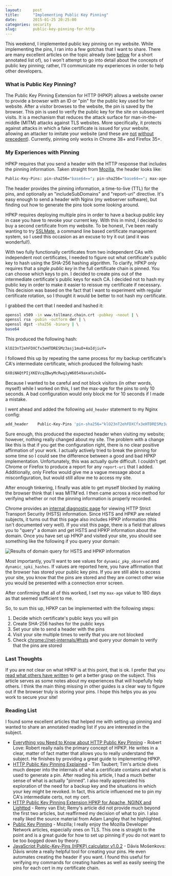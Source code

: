 ```yaml
---
layout:     post
title:      "Implementing Public Key Pinning"
date:       2015-01-25 20:25:00
categories: security
slug:       public-key-pinning-for-http
---
```


This weekend, I implemented public key pinning on my website. While implementing the pins, I ran into a few gotchas that I want to share. There are many excellent articles on the topic already (see [below](#reading-list) for a short annotated list of), so I won't attempt to go into detail about the concepts of public key pinning; rather, I'll communicate my experiences in order to help other developers.

### What is Public Key Pinning?

The Public Key Pinning Extension for HTTP (HPKP) allows a website owner to provide a browser with an ID or "pin" for the public key used for her website. After a visitor browses to the website, the pin is saved by the browser. This pin is used to verify the public key for the site on subsequent visits. It is a mechanism that reduces the attack surface for man-in-the-middle (MITM) attacks against TLS websites. More specifically, it protects against attacks in which a fake certificate is issued for your website, allowing an attacker to imitate your website (and these are [not](https://nakedsecurity.sophos.com/2013/01/08/the-turktrust-ssl-certificate-fiasco-what-happened-and-what-happens-next/) [without](http://www.techworld.com/news/security/digitally-signed-malware-is-increasing-since-stuxnet-say-researchers-3345028/) [precedent](https://www.vasco.com/company/about_vasco/press_room/news_archive/2011/news_diginotar_reports_security_incident.aspx)). Currently, pinning only works in Chrome 38+ and Firefox 35+.

### My Experiences with Pinning

HPKP requires that you send a header with the HTTP response that includes the pinning information. Taken straight from [Mozilla](), the header looks like:

```bash
Public-Key-Pins: pin-sha256="base64=="; pin-sha256="base64=="; max-age=expireTime [; includeSubdomains][; report-uri="reportURI"]
```

The header provides the pinning information, a time-to-live (TTL) for the pins, and optionally an "includeSubDomains" and "report-uri" directive. It's easy enough to send a header with Nginx (my webserver software), but finding out how to generate the pins took some looking around.

HPKP requires deploying multiple pins in order to have a backup public key in case you have to revoke your current key. With this in mind, I decided to buy a second certificate from my website. To be honest, I've been really wanting to try [SSLMate](https://sslmate.com/), a command line based certificate management system, so I used this occasion as an excuse to try it out (and it was wonderful!).

With two fully functionally certificates from two independent CAs with independent root certificates, I needed to figure out what certificate's public key to hash using the SHA-256 hashing algorithm. To clarify, HPKP only requires that a *single public key* in the full certificate chain is pinned. You can choose which keys to pin. I decided to create pins out of the intermediate certificate's public keys for each CA. I decided not to hash my public key in order to make it easier to reissue my certificate if necessary. This decision was based on the fact that I want to experiment with regular certificate rotation, so I thought it would be better to not hash my certificate.

I grabbed the cert that I needed and hashed it:

```bash
openssl x509 -in www.tollmanz.chain.crt -pubkey -noout | \
openssl rsa -pubin -outform der | \
openssl dgst -sha256 -binary | \
base64
```

This produced the following hash:

```bash
klO23nT2ehFDXCfx3eHTDRESMz3asj1muO+4aIdjiuY=
```

I followed this up by repeating the same process for my backup certificate's CA's intermediate certificate, which produced the following hash:

```bash
6X0iNAQtPIjXKEVcqZBwyMcRwq1yW60549axatu3oDE=
```

Because I wanted to be careful and not block visitors (in other words, myself) while I worked on this, I set the max-age for the pins to only 10 seconds. A bad configuration would only block me for 10 seconds if I made a mistake.

I went ahead and added the following `add_header` statement to my Nginx config:

```bash
add_header    Public-Key-Pins 'pin-sha256="klO23nT2ehFDXCfx3eHTDRESMz3asj1muO+4aIdjiuY="; pin-sha256="6X0iNAQtPIjXKEVcqZBwyMcRwq1yW60549axatu3oDE="; max-age=10; includeSubDomains';
```

Sure enough, this produced the expected header when visiting my website; however, nothing really changed about my site. The problem with a change like this is that if you get the configuration right, there is no clear positive affirmation of your work. I actually actively tried to break the pinning for some time so I could see the difference between a good and bad HPKP implementation. Unfortunately, this was actually quite difficult. I couldn't get Chrome or Firefox to produce a report for any `report-uri` that I added. Additionally, only Firefox would give me a vague message about a misconfiguration, but would still allow me to access my site.

After enough tinkering, I finally was able to get myself blocked by making the browser think that I was MITM'ed. I then came across a nice method for verifying whether or not the pinning information is properly recorded.

Chrome provides an [internal diagnostic page](chrome://net-internals/#hsts) for viewing HTTP Strict Transport Security (HSTS) information. Since HSTS and HPKP are related subjects, it turns out that this page also includes HPKP information (this isn't documented very well). If you visit this page, there is a field that allows you to "query" a domain and get HSTS and HPKP information about the domain. Once you have set up HPKP and visited your site, you should see something like the following if you query your domain:

![](/media/images/domain-query-hpkp.jpg "Results of domain query for HSTS and HPKP information")

Most importantly, you'll want to see values for `dynamic_pkp_observed` and `dynamic_spki_hashes`. If values are reported here, you have affirmation that the browser has stored your public key pins. If you are still able to access your site, you know that the pins are stored and they are correct other wise you would be presented with a connection error screen.

After confirming that all of this worked, I set my `max-age` value to 180 days as that seemed sufficient to me.

So, to sum this up, HPKP can be implemented with the following steps:

1. Decide which certificate's public keys you will pin
1. Create SHA-256 hashes for the public keys
1. Set your site to send a header with the pins
1. Visit your site multiple times to verify that you are not blocked
1. Check [chrome://net-internals/#hsts](chrome://net-internals/#hsts) and query your domain to verify that the pins are stored

### Last Thoughts

If you are not clear on what HPKP is at this point, that is ok. I prefer that you [read what others have written](#reading-list) to get a better grasp on the subject. This article serves as some notes about my experiences that will hopefully help others. I think the main thing missing in other guides is a clear way to figure out if the browser truly is storing your pins. I hope this helps you as you work to secure your site!

### Reading List

I found some excellent articles that helped me with setting up pinning and wanted to share an annotated reading list if you are interested in the subject.

* [Everything you Need to Know about HTTP Public Key Pinning](http://blog.rlove.org/2015/01/public-key-pinning-hpkp.html) - Robert Love: Robert really nails the primary concept of HPKP. He writes in a clear, matter of fact matter that allows you to really understand the subject. He finishes by providing a great guide to implementing HPKP.
* [HTTP Public Key Pinning Explained](https://timtaubert.de/blog/2014/10/http-public-key-pinning-explained/) - Tim Taubert; Tim's article dives much deeper into the internals of what a certificate contains and what is used to generate a pin. After reading his article, I had a much better sense of what is actually "pinned". I also really appreciated his exploration of the need for a backup key and the situations in which your key might be revoked. In fact, this article influenced me to pin my CA's intermediate certs, not my cert.
* [HTTP Public Key Pinning Extension HPKP for Apache, NGINX and Lighttpd](https://raymii.org/s/articles/HTTP_Public_Key_Pinning_Extension_HPKP.html) - Remy van Elst; Remy's article did not provide much beyond the first two articles, but reaffirmed my decision of what to pin. I also really liked the source material from Adam Langley that he highlighted.
* [Public Key Pinning](https://developer.mozilla.org/en-US/docs/Web/Security/Public_Key_Pinning) - Mozilla; I really enjoy the Mozilla Developer Network articles, especially ones on TLS. This one is straight to the point and is a great guide for how to set up pinning if you do not want to be too bogged down by theory.
* [JavaScript Public-Key-Pins (HPKP) calculator v1.0.2](https://projects.dm.id.lv/s/pkp-online/calculator.html) - Dāvis Mošenkovs: Dāvis wrote a really helpful tool for creating your pins. He even automates creating the header if you want. I found this useful for verifying my commands for creating hashes as well as easily seeing the pins for each cert in my certificate chain.
